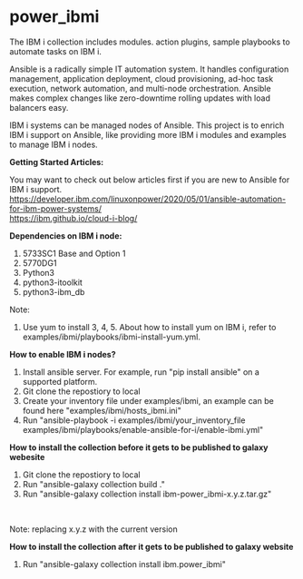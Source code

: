# power_ibmi
The IBM i collection includes modules. action plugins, sample playbooks to automate tasks on IBM i.


Ansible is a radically simple IT automation system. It handles configuration management, application deployment, cloud provisioning, ad-hoc task execution, network automation, and multi-node orchestration. Ansible makes complex changes like zero-downtime rolling updates with load balancers easy. 

IBM i systems can be managed nodes of Ansible. This project is to enrich IBM i support on Ansible, like providing more IBM i modules and examples to manage IBM i nodes. 

<b>Getting Started Articles: </b> 

You may want to check out below articles first if you are new to Ansible for IBM i support. <br>
https://developer.ibm.com/linuxonpower/2020/05/01/ansible-automation-for-ibm-power-systems/  <br>
https://ibm.github.io/cloud-i-blog/

<b>Dependencies on IBM i node: </b>
1. 5733SC1 Base and Option 1
2. 5770DG1
3. Python3
4. python3-itoolkit
5. python3-ibm_db

Note: 
1) Use yum to install 3, 4, 5. About how to install yum on IBM i, refer to examples/ibmi/playbooks/ibmi-install-yum.yml.

<b>How to enable IBM i nodes? </b> <br>
1. Install ansible server. For example, run "pip install ansible" on a supported platform.
2. Git clone the repostiory to local
3. Create your inventory file under examples/ibmi, an example can be found here "examples/ibmi/hosts_ibmi.ini"
6. Run "ansible-playbook -i examples/ibmi/your_inventory_file examples/ibmi/playbooks/enable-ansible-for-i/enable-ibmi.yml"</br>

<b>How to install the collection before it gets to be published to galaxy webesite </b> <br>
1. Git clone the repostiory to local
2. Run "ansible-galaxy collection build ."
3. Run "ansible-galaxy collection install ibm-power_ibmi-x.y.z.tar.gz"
</br>

Note: replacing x.y.z with the current version

<b>How to install the collection after it gets to be published to galaxy website </b> <br>
1. Run "ansible-galaxy collection install ibm.power_ibmi"
</br>

